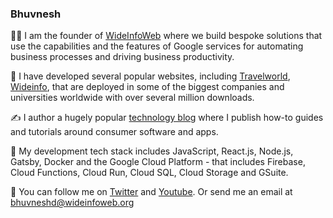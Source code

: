 ### Bhuvnesh

👋🏻 I am the founder of [WideInfoWeb](https://wideinfoweb.org/) where we build bespoke solutions that use the capabilities and the features of Google services for automating business processes and driving business productivity.


🏢 I have developed several popular websites, including [Travelworld](https://doharetech.blogspot.com/), [Wideinfo](https://wideinfowebb.blogspot.com/), that are deployed in some of the biggest companies and universities worldwide with over several million downloads.

✍️ I author a hugely popular [technology blog](https://www.wideinfoweb.org/) where I publish how-to guides and tutorials around consumer software and apps. 

🌱  My development tech stack includes JavaScript, React.js, Node.js, Gatsby, Docker and the Google Cloud Platform - that includes Firebase, Cloud Functions, Cloud Run, Cloud SQL, Cloud Storage and GSuite.

🐢 You can follow me on [Twitter](https://twitter.com/bloggerbhuvnesh) and [Youtube](https://youtube.com/bhuvneshbhushan). Or send me an email at bhuvneshd@wideinfoweb.org
